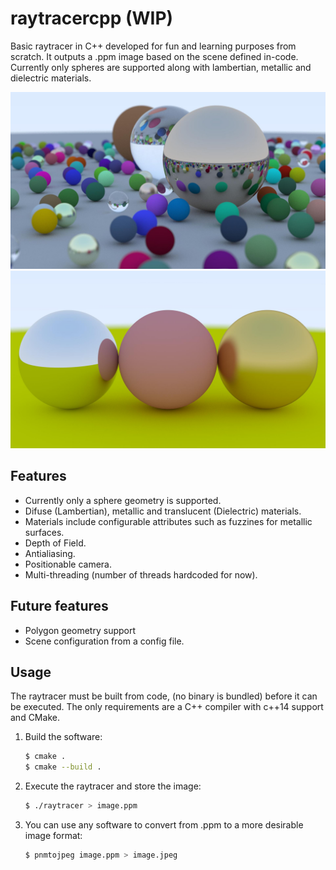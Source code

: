 # raytracercpp (WIP)
Basic raytracer in C++ developed for fun and learning purposes from scratch. It outputs a .ppm image based on the scene defined in-code. Currently only spheres are supported along with lambertian, metallic and dielectric materials.

<p align="center">
  <img src="./img/img1.jpeg" alt="Many spheres of different materials and sizes" width="738">
  <img src="./img/img2.jpeg" alt="Fuzzy metallic materials" width="738">
</p>

## Features
* Currently only a sphere geometry is supported.
* Difuse (Lambertian), metallic and translucent (Dielectric) materials.
* Materials include configurable attributes such as fuzzines for metallic surfaces.
* Depth of Field.
* Antialiasing.
* Positionable camera.
* Multi-threading (number of threads hardcoded for now).

## Future features
* Polygon geometry support
* Scene configuration from a config file.

## Usage

The raytracer must be built from code, (no binary is bundled) before it can be executed.
The only requirements are a C++ compiler with c++14 support and CMake.

1. Build the software:

    ```sh
    $ cmake .
    $ cmake --build .
    ```

2. Execute the raytracer and store the image:

    ```sh
    $ ./raytracer > image.ppm
    ```
3. You can use any software to convert from .ppm to a more desirable image format:

    ```sh
    $ pnmtojpeg image.ppm > image.jpeg
    ```